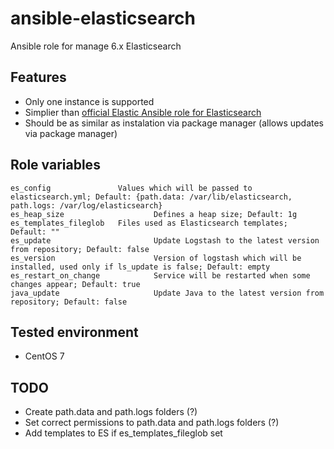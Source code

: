 # ansible-elasticsearch
Ansible role for manage 6.x Elasticsearch

## Features
 - Only one instance is supported
 - Simplier than [official Elastic Ansible role for Elasticsearch](https://github.com/elastic/ansible-elasticsearch)
 - Should be as similar as instalation via package manager (allows updates via package manager)

## Role variables
```
es_config               Values which will be passed to elasticsearch.yml; Default: {path.data: /var/lib/elasticsearch, path.logs: /var/log/elasticsearch}
es_heap_size                    Defines a heap size; Default: 1g
es_templates_fileglob   Files used as Elasticsearch templates; Default: ""
es_update                       Update Logstash to the latest version from repository; Default: false
es_version                      Version of logstash which will be installed, used only if ls_update is false; Default: empty
es_restart_on_change            Service will be restarted when some changes appear; Default: true
java_update                     Update Java to the latest version from repository; Default: false
```
## Tested environment
 - CentOS 7

## TODO
 - Create path.data and path.logs folders (?)
 - Set correct permissions to path.data and path.logs folders (?)
 - Add templates to ES if es_templates_fileglob set

